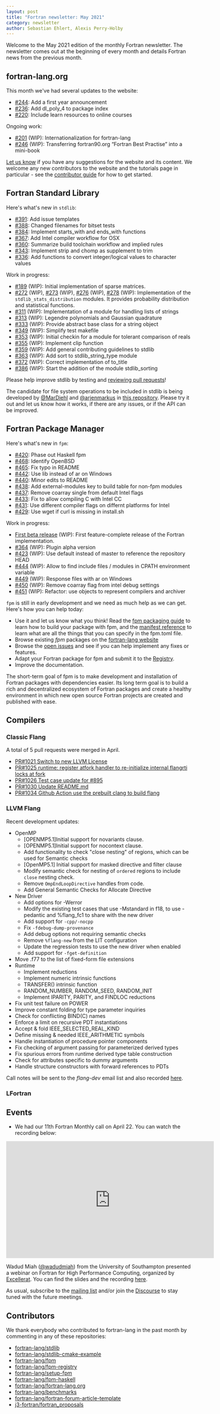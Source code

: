 ```yaml
---
layout: post
title: "Fortran newsletter: May 2021"
category: newsletter
author: Sebastian Ehlert, Alexis Perry-Holby
---
```


Welcome to the May 2021 edition of the monthly Fortran newsletter.
The newsletter comes out at the beginning of every month and details
Fortran news from the previous month.

<ul id="page-nav"></ul>

## fortran-lang.org

This month we've had several updates to the website:

* [#244](https://github.com/fortran-lang/fortran-lang.org/pull/244):
  Add a first year announcement
* [#236](https://github.com/fortran-lang/fortran-lang.org/pull/236):
  Add dl\_poly\_4 to package index
* [#220](https://github.com/fortran-lang/fortran-lang.org/pull/220):
  Include learn resources to online courses

Ongoing work:

* [#201](https://github.com/fortran-lang/fortran-lang.org/pull/201) (WIP):
  Internationalization for fortran-lang
* [#246](https://github.com/fortran-lang/fortran-lang.org/pull/201) (WIP):
  Transferring fortran90.org “Fortran Best Practise” into a mini-book

[Let us know](https://github.com/fortran-lang/fortran-lang.org/issues) if you have any suggestions for the website and its content.
We welcome any new contributors to the website and the tutorials page in particular - see the [contributor guide](https://github.com/fortran-lang/fortran-lang.org/blob/master/CONTRIBUTING.md) for how to get started.

## Fortran Standard Library

Here's what's new in `stdlib`:

* [#391](https://github.com/fortran-lang/stdlib/pull/391):
  Add issue templates
* [#388](https://github.com/fortran-lang/stdlib/pull/388):
  Changed filenames for bitset tests
* [#384](https://github.com/fortran-lang/stdlib/pull/384):
  Implement starts\_with and ends\_with functions
* [#367](https://github.com/fortran-lang/stdlib/pull/367):
  Add Intel compiler workflow for OSX
* [#360](https://github.com/fortran-lang/stdlib/pull/360):
  Summarize build toolchain workflow and implied rules
* [#343](https://github.com/fortran-lang/stdlib/pull/343):
  Implement strip and chomp as supplement to trim
* [#336](https://github.com/fortran-lang/stdlib/pull/336):
  Add functions to convert integer/logical values to character values

Work in progress:

* [#189](https://github.com/fortran-lang/stdlib/pull/189) (WIP):
  Initial implementation of sparse matrices.
* [#272](https://github.com/fortran-lang/stdlib/pull/272) (WIP),
  [#273](https://github.com/fortran-lang/stdlib/pull/273) (WIP),
  [#276](https://github.com/fortran-lang/stdlib/pull/276) (WIP),
  [#278](https://github.com/fortran-lang/stdlib/pull/278) (WIP):
  Implementation of the `stdlib_stats_distribution` modules.
  It provides probability distribution and statistical functions.
* [#311](https://github.com/fortran-lang/stdlib/pull/311) (WIP):
  Implementation of a module for handling lists of strings
* [#313](https://github.com/fortran-lang/stdlib/pull/313) (WIP):
  Legendre polynomials and Gaussian quadrature
* [#333](https://github.com/fortran-lang/stdlib/pull/333) (WIP):
  Provide abstract base class for a string object
* [#349](https://github.com/fortran-lang/stdlib/pull/349) (WIP):
  Simplify test makefile
* [#353](https://github.com/fortran-lang/stdlib/pull/353) (WIP):
  Initial checkin for a module for tolerant comparison of reals
* [#355](https://github.com/fortran-lang/stdlib/pull/355) (WIP):
  Implement clip function
* [#359](https://github.com/fortran-lang/stdlib/pull/359) (WIP):
  Add general contributing guidelines to stdlib
* [#363](https://github.com/fortran-lang/stdlib/pull/363) (WIP):
  Add sort to stdlib\_string\_type module
* [#372](https://github.com/fortran-lang/stdlib/pull/363) (WIP):
  Correct implementation of to\_title
* [#386](https://github.com/fortran-lang/stdlib/pull/363) (WIP):
  Start the addition of the module stdlib\_sorting


Please help improve stdlib by testing and [reviewing pull requests](https://github.com/fortran-lang/stdlib/issues?q=is%3Apr+is%3Aopen+label%3A%22reviewers+needed%22)!

The candidate for file system operations to be included in stdlib is being developed by
[@MarDiehl](https://github.com/MarDiehl) and [@arjenmarkus](https://github.com/arjenmarkus)
in [this repository](https://github.com/MarDiehl/stdlib_os).
Please try it out and let us know how it works, if there are any issues, or if the API can be improved.

## Fortran Package Manager

Here's what's new in `fpm`:

* [#420](https://github.com/fortran-lang/fpm/pull/420):
  Phase out Haskell fpm
* [#468](https://github.com/fortran-lang/fpm/pull/468):
  Identify OpenBSD
* [#465](https://github.com/fortran-lang/fpm/pull/465):
  Fix typo in README
* [#442](https://github.com/fortran-lang/fpm/pull/442):
  Use lib instead of ar on Windows
* [#440](https://github.com/fortran-lang/fpm/pull/440):
  Minor edits to README
* [#438](https://github.com/fortran-lang/fpm/pull/438):
  Add external-modules key to build table for non-fpm modules
* [#437](https://github.com/fortran-lang/fpm/pull/437):
  Remove coarray single from default Intel flags
* [#433](https://github.com/fortran-lang/fpm/pull/433):
  Fix to allow compiling C with Intel CC
* [#431](https://github.com/fortran-lang/fpm/pull/431):
  Use different compiler flags on differnt platforms for Intel
* [#429](https://github.com/fortran-lang/fpm/pull/429):
  Use wget if curl is missing in install.sh

Work in progress:

* [First beta release](https://github.com/fortran-lang/fpm/milestone/1) (WIP):
  First feature-complete release of the Fortran implementation.
* [#364](https://github.com/fortran-lang/fpm/pull/364) (WIP):
  Plugin alpha version
* [#423](https://github.com/fortran-lang/fpm/pull/423) (WIP):
  Use default instead of master to reference the repository HEAD
* [#444](https://github.com/fortran-lang/fpm/pull/444) (WIP):
  Allow to find include files / modules in CPATH environment variable
* [#449](https://github.com/fortran-lang/fpm/pull/449) (WIP):
  Response files with ar on Windows
* [#450](https://github.com/fortran-lang/fpm/pull/450) (WIP):
  Remove coarray flag from intel debug settings
* [#451](https://github.com/fortran-lang/fpm/pull/451) (WIP):
  Refactor: use objects to represent compilers and archiver

`fpm` is still in early development and we need as much help as we can get.
Here's how you can help today:

* Use it and let us know what you think! Read the [fpm packaging guide](https://github.com/fortran-lang/fpm/blob/master/PACKAGING.md) to learn how to build your package with fpm, and the [manifest reference](https://github.com/fortran-lang/fpm/blob/master/manifest-reference.md) to learn what are all the things that you can specify in the fpm.toml file.
* Browse existing *fpm* packages on the [fortran-lang website](https://fortran-lang.org/packages/fpm)
* Browse the [open issues](https://github.com/fortran-lang/fpm/issues) and see if you can help implement any fixes or features.
* Adapt your Fortran package for fpm and submit it to the [Registry](https://github.com/fortran-lang/fpm-registry).
* Improve the documentation.

The short-term goal of fpm is to make development and installation of Fortran packages with dependencies easier.
Its long term goal is to build a rich and decentralized ecosystem of Fortran packages and create a healthy
environment in which new open source Fortran projects are created and published with ease.

## Compilers

### Classic Flang

A total of 5 pull requests were merged in April.

* [PR#1021 Switch to new LLVM License](https://github.com/flang-compiler/flang/pull/1021)
* [PR#1025 runtime: register atfork handler to re-initialize internal flangrti locks at fork](https://github.com/flang-compiler/flang/pull/1025)
* [PR#1026 Test case update for #895](https://github.com/flang-compiler/flang/pull/1026)
* [PR#1030 Update README.md](https://github.com/flang-compiler/flang/pull/1030)
* [PR#1034 Github Action use the prebuilt clang to build flang](https://github.com/flang-compiler/flang/pull/1034)


### LLVM Flang

Recent development updates:

* OpenMP
    * [OPENMP5.1]Initial support for novariants clause.
    * [OPENMP5.1]Initial support for nocontext clause.
    * Add functionality to check "close nesting" of regions, which can be used for Semantic checks
    * [OpenMP5.1] Initial support for masked directive and filter clause
    * Modify semantic check for nesting of `ordered` regions to include `close` nesting check.
    * Remove `OmpEndLoopDirective` handles from code.
    * Add General Semantic Checks for Allocate Directive
* New Driver
    * Add options for -Werror
    * Modify the existing test cases that use -Mstandard in f18, to use -pedantic and %flang_fc1 to share with the new driver
    * Add support for `-cpp/-nocpp`
    * Fix `-fdebug-dump-provenance`
    * Add debug options not requiring semantic checks
    * Remove `%flang-new` from the LIT configuration
    * Update the regression tests to use the new driver when enabled
    * Add support for `-fget-definition`
* Move .f77 to the list of fixed-form file extensions
* Runtime
    * Implement reductions
    * Implement numeric intrinsic functions
    * TRANSFER() intrinsic function
    * RANDOM_NUMBER, RANDOM_SEED, RANDOM_INIT
    * Implement IPARITY, PARITY, and FINDLOC reductions
* Fix unit test failure on POWER
* Improve constant folding for type parameter inquiries
* Check for conflicting BIND(C) names
* Enforce a limit on recursive PDT instantiations
* Accept & fold IEEE_SELECTED_REAL_KIND
* Define missing & needed IEEE_ARITHMETIC symbols
* Handle instantiation of procedure pointer components
* Fix checking of argument passing for parameterized derived types
* Fix spurious errors from runtime derived type table construction
* Check for attributes specific to dummy arguments
* Handle structure constructors with forward references to PDTs

Call notes will be sent to the _flang-dev_ email list and also recorded [here](https://docs.google.com/document/d/10T-S2J3GrahpG4Ooif93NSTz2zBW0MQc_RlwHi0-afY).

### LFortran


## Events

* We had our 11th Fortran Monthly call on April 22.
You can watch the recording below:

<iframe width="560" height="315" src="https://www.youtube-nocookie.com/embed/D107yFcuZoE" frameborder="0" allow="accelerometer; autoplay; encrypted-media; gyroscope; picture-in-picture" allowfullscreen></iframe>

Wadud Miah ([@wadudmiah](https://github.com/wadudmiah)) from the University of Southampton presented a webinar on Fortran for High Performance Computing, organized by [Excellerat](https://www.excellerat.eu/). You can find the slides and the recording [here](https://services.excellerat.eu/viewevent/39).

As usual, subscribe to the [mailing list](https://groups.io/g/fortran-lang) and/or
join the [Discourse](https://fortran-lang.discourse.group) to stay tuned with the future meetings.

## Contributors

We thank everybody who contributed to fortran-lang in the past month by
commenting in any of these repositories:

* [fortran-lang/stdlib](https://github.com/fortran-lang/stdlib)
* [fortran-lang/stdlib-cmake-example](https://github.com/fortran-lang/stdlib-cmake-example)
* [fortran-lang/fpm](https://github.com/fortran-lang/fpm)
* [fortran-lang/fpm-registry](https://github.com/fortran-lang/fpm-registry)
* [fortran-lang/setup-fpm](https://github.com/fortran-lang/setup-fpm)
* [fortran-lang/fpm-haskell](https://github.com/fortran-lang/fpm-haskell)
* [fortran-lang/fortran-lang.org](https://github.com/fortran-lang/fortran-lang.org)
* [fortran-lang/benchmarks](https://github.com/fortran-lang/benchmarks)
* [fortran-lang/fortran-forum-article-template](https://github.com/fortran-lang/fortran-forum-article-template)
* [j3-fortran/fortran\_proposals](https://github.com/j3-fortran/fortran_proposals)

<div id="gh-contributors" data-startdate="April 01 2021" data-enddate="April 30 2021" height="500px"></div>
